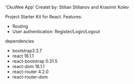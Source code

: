 'CkuWee App' 
Createt by: Stilian Stilianov and Krasimir Kolev

Project Starter Kit for React. Features:
- Routing
- User authentication: Register/Login/Logout


dependencies
-  bootstrap3.3.7
-  react 16.1.1
-  react-bootstrap 0.31.5
-  react-dom 16.1.1
-  react-router 4.2.0
-  react-router-dom
